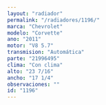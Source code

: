 ```yaml
---
layout: "radiador"
permalink: "/radiadores/1196/"
marca: "Chevrolet"
modelo: "Corvette"
ano: "2011"
motor: "V8 5.7"
transmision: "Automática"
parte: "21996495"
clima: "Con clima"
alto: "23 7/16"
ancho: "17 1/4"
observaciones: ""
id: "1196"
---
```


